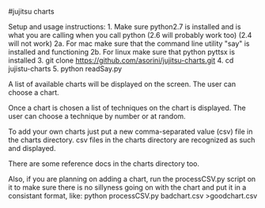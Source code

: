 #jujitsu charts

Setup and usage instructions:
    1. Make sure python2.7 is installed and is what you are calling when you call python (2.6 will probably work too) (2.4 will not work)
    2a. For mac make sure that the command line utility "say" is installed and functioning 
    2b. For linux make sure that python pyttsx is installed 
    3. git clone https://github.com/asorini/jujitsu-charts.git
    4. cd jujistu-charts
    5. python readSay.py

A list of available charts will be displayed on the screen. The user can choose a chart.

Once a chart is chosen a list of techniques on the chart is displayed. The user can choose a technique by number or at random.

To add your own charts just put a new comma-separated value (csv) file in the charts directory. csv files in the charts directory are recognized as such and displayed.

There are some reference docs in the charts directory too.

Also, if you are planning on adding a chart, run the processCSV.py script on it to make sure there is no sillyness going on with the chart and put it in a consistant format, like: python processCSV.py badchart.csv >goodchart.csv
